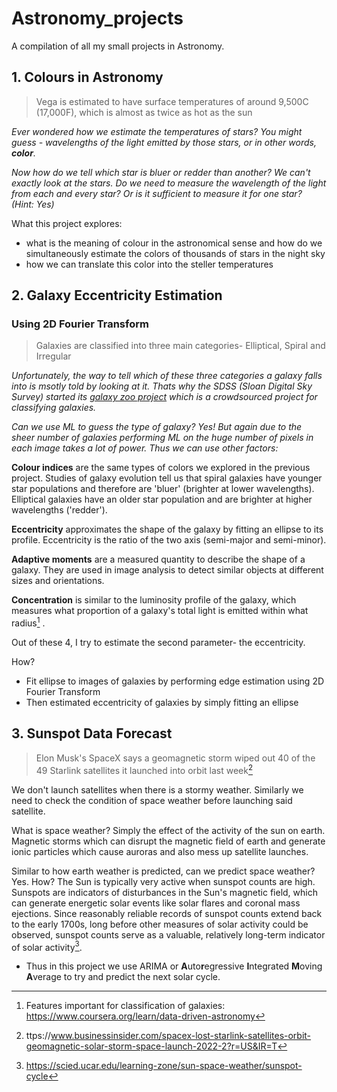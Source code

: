 # Astronomy_projects

A compilation of all my small projects in Astronomy.

## 1. Colours in Astronomy

> Vega is estimated to have surface temperatures of around 9,500C (17,000F), which is almost as twice as hot as the sun

*Ever wondered how we estimate the temperatures of stars? You might guess - wavelengths of the light emitted by those stars, or in other words, **color**.*

*Now how do we tell which star is bluer or redder than another? We can't exactly look at the stars. Do we need to measure the wavelength of the light from each and every star? Or is it sufficient to measure it for one star? (Hint: Yes)*

What this project explores:

- what is the meaning of colour in the astronomical sense and how do we simultaneously estimate the colors of thousands of stars in the night sky
- how we can translate this color into the steller temperatures

## 2. Galaxy Eccentricity Estimation
### Using 2D Fourier Transform

> Galaxies are classified into three main categories- Elliptical, Spiral and Irregular

*Unfortunately, the way to tell which of these three categories a galaxy falls into is msotly told by looking at it. Thats why the SDSS (Sloan Digital Sky Survey) started its [galaxy zoo project](https://www.zooniverse.org/projects/zookeeper/galaxy-zoo/) which is a crowdsourced project for classifying galaxies.*

*Can we use ML to guess the type of galaxy? Yes! But again due to the sheer number of galaxies performing ML on the huge number of pixels in each image takes a lot of power. Thus we can use other factors:*

**Colour indices** are the same types of colors we explored in the previous project. Studies of galaxy evolution tell us that spiral galaxies have younger star populations and therefore are 'bluer' (brighter at lower wavelengths). Elliptical galaxies have an older star population and are brighter at higher wavelengths ('redder').

**Eccentricity** approximates the shape of the galaxy by fitting an ellipse to its profile. Eccentricity is the ratio of the two axis (semi-major and semi-minor).

**Adaptive moments** are a measured quantity to describe the shape of a galaxy. They are used in image analysis to detect similar objects at different sizes and orientations.

**Concentration** is similar to the luminosity profile of the galaxy, which measures what proportion of a galaxy's total light is emitted within what radius[^1] .

Out of these 4, I try to estimate the second parameter- the eccentricity.

How?
- Fit ellipse to images of galaxies by performing edge estimation using 2D Fourier Transform
- Then estimated eccentricity of galaxies by simply fitting an ellipse

## 3. Sunspot Data Forecast

> Elon Musk's SpaceX says a geomagnetic storm wiped out 40 of the 49 Starlink satellites it launched into orbit last week[^2]

We don't launch satellites when there is a stormy weather. Similarly we need to check the condition of space weather before launching said satellite.

What is space weather? Simply the effect of the activity of the sun on earth. Magnetic storms which can disrupt the magnetic field of earth and generate ionic particles which cause auroras and also mess up satellite launches.

Similar to how earth weather is predicted, can we predict space weather? Yes. How? The Sun is typically very active when sunspot counts are high. Sunspots are indicators of disturbances in the Sun's magnetic field, which can generate energetic solar events like solar flares and coronal mass ejections. Since reasonably reliable records of sunspot counts extend back to the early 1700s, long before other measures of solar activity could be observed, sunspot counts serve as a valuable, relatively long-term indicator of solar activity[^3].

- Thus in this project we use ARIMA or **A**uto**r**egressive **I**ntegrated **M**oving **A**verage to try and predict the next solar cycle.

[^1]: Features important for classification of galaxies: https://www.coursera.org/learn/data-driven-astronomy
[^2]: ttps://www.businessinsider.com/spacex-lost-starlink-satellites-orbit-geomagnetic-solar-storm-space-launch-2022-2?r=US&IR=T
[^3]: https://scied.ucar.edu/learning-zone/sun-space-weather/sunspot-cycle
